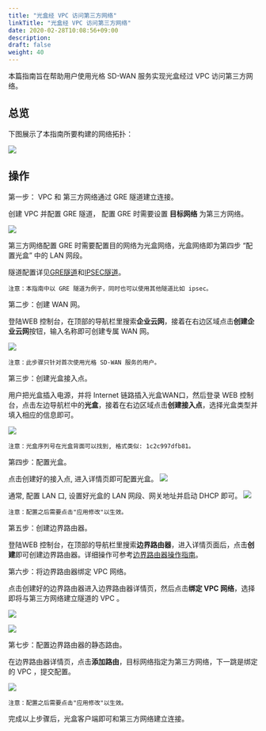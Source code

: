```yaml
---
title: "光盒经 VPC 访问第三方网络"
linkTitle: "光盒经 VPC 访问第三方网络"
date: 2020-02-28T10:08:56+09:00
description:
draft: false
weight: 40
---
```


本篇指南旨在帮助用户使用光格 SD-WAN 服务实现光盒经过 VPC 访问第三方网络。 

## 总览

下图展示了本指南所要构建的网络拓扑：

![](../../_images/cpe_connect_tunnel_topology.jpg)

## 操作

第一步： VPC 和 第三方网络通过 GRE 隧道建立连接。


创建 VPC 并配置 GRE 隧道， 配置 GRE 时需要设置 **目标网络** 为第三方网络。

![](../../_images/intranet_router_gre.jpg)

第三方网络配置 GRE 时需要配置目的网络为光盒网络，光盒网络即为第四步 “配置光盒” 中的 LAN 网段。

隧道配置详见[GRE隧道](../../../../../network/vpc/manual/tunnel/gre)和[IPSEC隧道](../../../../../network/vpc/manual/tunnel/ipsec)。

    注意：本指南中以 GRE 隧道为例子，同时也可以使用其他隧道比如 ipsec。

第二步：创建 WAN 网。


登陆WEB 控制台，在顶部的导航栏里搜索**企业云网**，接着在右边区域点击**创建企业云网**按钮，输入名称即可创建专属 WAN 网。

![](../../_images/create_wan_net.png)

    注意：此步骤只针对首次使用光格 SD-WAN 服务的用户。

第三步：创建光盒接入点。


用户把光盒插入电源，并将 Internet 链路插入光盒WAN口，然后登录 WEB 控制台，点击左边导航栏中的**光盒**，接着在右边区域点击**创建接入点**，选择光盒类型并填入相应的信息即可。

![](../../_images/create_wan_cpe.png)

    注意：光盒序列号在光盒背面可以找到, 格式类似: 1c2c997dfb81。

第四步：配置光盒。

点击创建好的接入点, 进入详情页即可配置光盒。 
![](../../_images/describe_wan_cpe.png)   

通常, 配置 LAN 口, 设置好光盒的 LAN 网段、网关地址并启动 DHCP 即可。 
![](../../_images/lan_config.png)

    注意：配置之后需要点击"应用修改"以生效。

第五步：创建边界路由器。


登陆WEB 控制台，在顶部的导航栏里搜索**边界路由器**，进入详情页面后，点击**创建**即可创建边界路由器。详细操作可参考[边界路由器操作指南](../../../../../network/border_router/manual/border_user_guide)。


第六步：将边界路由器绑定 VPC 网络。


点击创建好的边界路由器进入边界路由器详情页，然后点击**绑定 VPC 网络**，选择 即将与第三方网络建立隧道的 VPC 。

![](../../_images/intranet_router_vpc.jpg)

![](../../_images/intranet_router_vpc_detail.jpg)

第七步：配置边界路由器的静态路由。


在边界路由器详情页，点击**添加路由**，目标网络指定为第三方网络，下一跳是绑定的 VPC ，提交配置。

![](../../_images/intranet_router_static_route.jpg)

    注意：配置之后需要点击"应用修改"以生效。

完成以上步骤后，光盒客户端即可和第三方网络建立连接。
